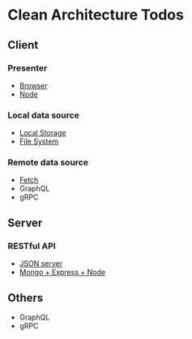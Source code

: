 # Clean Architecture Todos

## Client

### Presenter

- [Browser](./client/src/browser)
- [Node](./client/src/node)

### Local data source

- [Local Storage](./client/src/browser/data-sources/implements/todos-local-data-source.ts)
- [File System](./client/src/node/data-sources/implements/todos-local-data-source.ts)

### Remote data source

- [Fetch](./client/src/core/data-sources/implements/todos-remote-data-source.ts)
- GraphQL
- gRPC

## Server

### RESTful API

- [JSON server](./server)
- [Mongo + Express + Node](./server/mexn/)

## Others

- GraphQL
- gRPC
